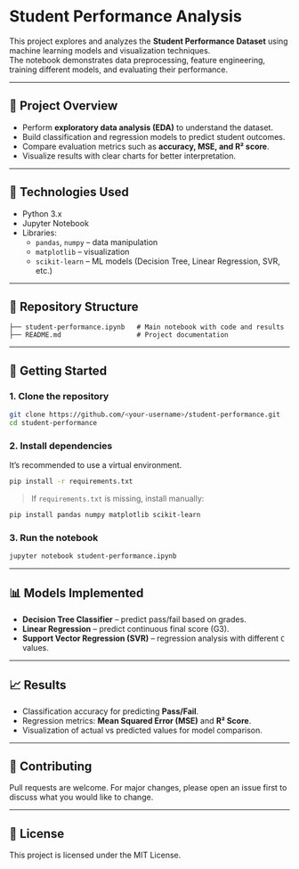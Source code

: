 # Student Performance Analysis

This project explores and analyzes the **Student Performance Dataset** using machine learning models and visualization techniques.  
The notebook demonstrates data preprocessing, feature engineering, training different models, and evaluating their performance.

---

## 📘 Project Overview
- Perform **exploratory data analysis (EDA)** to understand the dataset.  
- Build classification and regression models to predict student outcomes.  
- Compare evaluation metrics such as **accuracy, MSE, and R² score**.  
- Visualize results with clear charts for better interpretation.

---

## 🧰 Technologies Used
- Python 3.x  
- Jupyter Notebook  
- Libraries:  
  - `pandas`, `numpy` – data manipulation  
  - `matplotlib` – visualization  
  - `scikit-learn` – ML models (Decision Tree, Linear Regression, SVR, etc.)  

---

## 📂 Repository Structure
```
├── student-performance.ipynb   # Main notebook with code and results
├── README.md                   # Project documentation
```

---

## 🚀 Getting Started

### 1. Clone the repository
```bash
git clone https://github.com/<your-username>/student-performance.git
cd student-performance
```

### 2. Install dependencies
It’s recommended to use a virtual environment.  
```bash
pip install -r requirements.txt
```

> If `requirements.txt` is missing, install manually:
```bash
pip install pandas numpy matplotlib scikit-learn
```

### 3. Run the notebook
```bash
jupyter notebook student-performance.ipynb
```

---

## 📊 Models Implemented
- **Decision Tree Classifier** – predict pass/fail based on grades.  
- **Linear Regression** – predict continuous final score (G3).  
- **Support Vector Regression (SVR)** – regression analysis with different `C` values.  

---

## 📈 Results
- Classification accuracy for predicting **Pass/Fail**.  
- Regression metrics: **Mean Squared Error (MSE)** and **R² Score**.  
- Visualization of actual vs predicted values for model comparison.  

---

## 🤝 Contributing
Pull requests are welcome. For major changes, please open an issue first to discuss what you would like to change.

---

## 📜 License
This project is licensed under the MIT License.  
